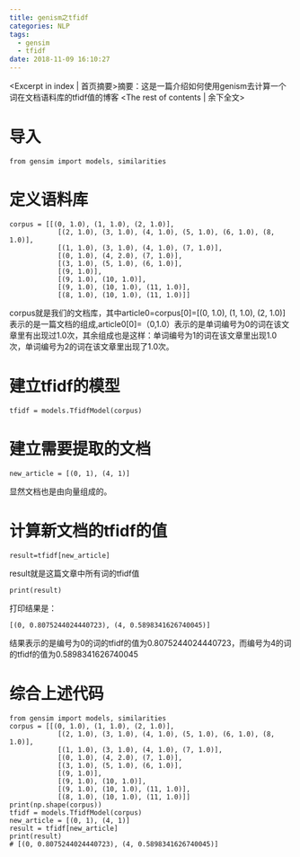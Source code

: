 ```yaml
---
title: genism之tfidf
categories: NLP
tags:
  - gensim
  - tfidf
date: 2018-11-09 16:10:27
---
```

<Excerpt in index | 首页摘要>摘要：这是一篇介绍如何使用genism去计算一个词在文档语料库的tfidf值的博客<!-- more -->
<The rest of contents | 余下全文>

# 导入

```
from gensim import models, similarities
```

# 定义语料库

```
corpus = [[(0, 1.0), (1, 1.0), (2, 1.0)],
            [(2, 1.0), (3, 1.0), (4, 1.0), (5, 1.0), (6, 1.0), (8, 1.0)],
            [(1, 1.0), (3, 1.0), (4, 1.0), (7, 1.0)],
            [(0, 1.0), (4, 2.0), (7, 1.0)],
            [(3, 1.0), (5, 1.0), (6, 1.0)],
            [(9, 1.0)],
            [(9, 1.0), (10, 1.0)],
            [(9, 1.0), (10, 1.0), (11, 1.0)],
            [(8, 1.0), (10, 1.0), (11, 1.0)]]
```

corpus就是我们的文档库，其中article0=corpus[0]=[(0, 1.0), (1, 1.0), (2, 1.0)]表示的是一篇文档的组成,article0[0]=（0,1.0）表示的是单词编号为0的词在该文章里有出现过1.0次，其余组成也是这样：单词编号为1的词在该文章里出现1.0次，单词编号为2的词在该文章里出现了1.0次。

# 建立tfidf的模型

```
tfidf = models.TfidfModel(corpus)
```

# 建立需要提取的文档

```
new_article = [(0, 1), (4, 1)]
```

显然文档也是由向量组成的。

# 计算新文档的tfidf的值

```
result=tfidf[new_article]
```

result就是这篇文章中所有词的tfidf值

```
print(result)
```

打印结果是：

```
[(0, 0.8075244024440723), (4, 0.5898341626740045)]
```

结果表示的是编号为0的词的tfidf的值为0.8075244024440723，而编号为4的词的tfidf的值为0.5898341626740045

# 综合上述代码

```
from gensim import models, similarities
corpus = [[(0, 1.0), (1, 1.0), (2, 1.0)],
            [(2, 1.0), (3, 1.0), (4, 1.0), (5, 1.0), (6, 1.0), (8, 1.0)],
            [(1, 1.0), (3, 1.0), (4, 1.0), (7, 1.0)],
            [(0, 1.0), (4, 2.0), (7, 1.0)],
            [(3, 1.0), (5, 1.0), (6, 1.0)],
            [(9, 1.0)],
            [(9, 1.0), (10, 1.0)],
            [(9, 1.0), (10, 1.0), (11, 1.0)],
            [(8, 1.0), (10, 1.0), (11, 1.0)]]
print(np.shape(corpus))
tfidf = models.TfidfModel(corpus)
new_article = [(0, 1), (4, 1)]
result = tfidf[new_article]
print(result) 
# [(0, 0.8075244024440723), (4, 0.5898341626740045)]
```